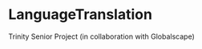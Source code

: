 LanguageTranslation
===================

Trinity Senior Project (in collaboration with Globalscape)
